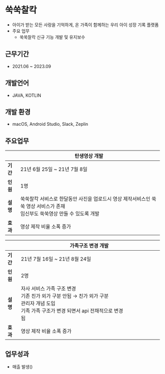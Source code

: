 # 쑥쑥찰칵
- 아이가 받는 모든 사랑을 기억하게, 온 가족이 함께하는 우리 아이 성장 기록 플랫폼
- 주요 업무
  - 쑥쑥찰칵 신규 기능 개발 및 유지보수

## 근무기간
- 2021.06 ~ 2023.09

## 개발언어
- JAVA, KOTLIN

## 개발 환경
- macOS, Android Studio, Slack, Zeplin

## 주요업무
|         | **탄생영상 개발**                                                                |
|---------|---------------------------------------------------------------------------------|
| **기간**  | 21년 6월 25일 ~ 21년 7월 8일                                                   |
| **인원**  | 1명                                                                           |
| **설명**  | 쑥쑥찰칵 서비스로 한달동안 사진을 업로드시 영상 제작서비스인 쑥쑥 영상 서비스가 존재<br>임신부도 쑥쑥영상 만들 수 있도록 개발                                                                                         |
| **효과** | 영상 제작 비율 소폭 증가                                                        |

|         | **가족구조 변경 개발**                                                          |
|---------|--------------------------------------------------------------------------------|
| **기간**  | 21년 7월 16일 ~ 21년 8월 24일                                                  |
| **인원**  | 2명                                                                           |
| **설명**  | 자사 서비스 가족 구조 변경<br>기존 친가 외가 구분 안됨 → 친가 외가 구분<br>관리자 개념 도입<br>기족 가족 구조가 변경 되면서 api 전채적으로 변경됨&nbsp;&nbsp;&nbsp;&nbsp;&nbsp;&nbsp;&nbsp;&nbsp;&nbsp;&nbsp;&nbsp;&nbsp;&nbsp;&nbsp;&nbsp;&nbsp;&nbsp;&nbsp;&nbsp;&nbsp;&nbsp;&nbsp;&nbsp;&nbsp;&nbsp;&nbsp;&nbsp;&nbsp;&nbsp;&nbsp;&nbsp;&nbsp;&nbsp;|
| **효과** | 영상 제작 비율 소폭 증가                                                        |


## 업무성과
 - 매출 발생()
